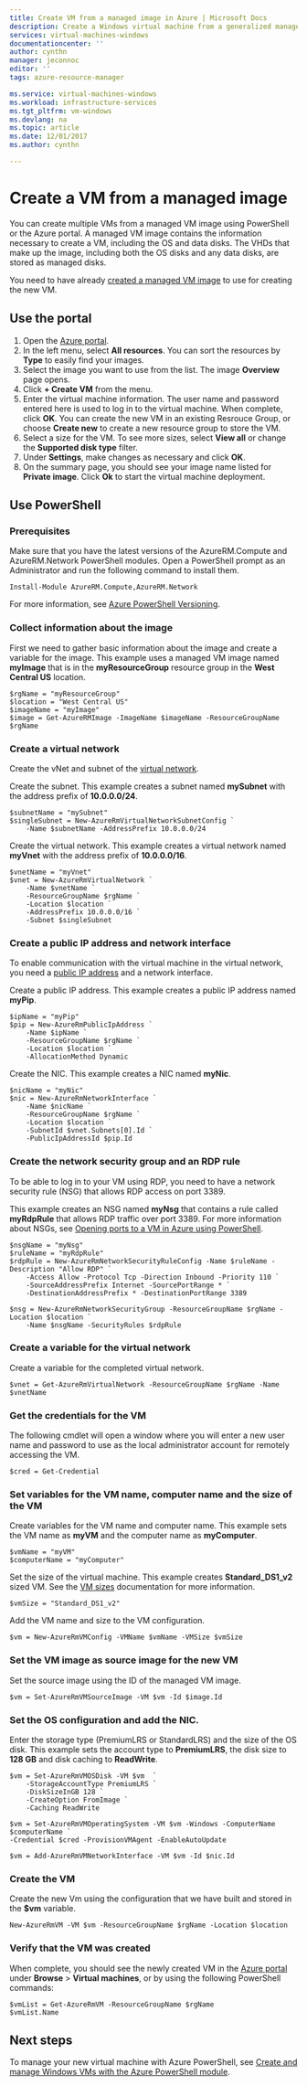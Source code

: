 ```yaml
---
title: Create VM from a managed image in Azure | Microsoft Docs
description: Create a Windows virtual machine from a generalized managed image using Azure PowerShell or the Azure portal, in the Resource Manager deployment model.
services: virtual-machines-windows
documentationcenter: ''
author: cynthn
manager: jeconnoc
editor: ''
tags: azure-resource-manager

ms.service: virtual-machines-windows
ms.workload: infrastructure-services
ms.tgt_pltfrm: vm-windows
ms.devlang: na
ms.topic: article
ms.date: 12/01/2017
ms.author: cynthn

---
```

# Create a VM from a managed image

You can create multiple VMs from a managed VM image using PowerShell or the Azure portal. A managed VM image contains the information necessary to create a VM, including the OS and data disks. The VHDs that make up the image, including both the OS disks and any data disks, are stored as managed disks. 

You need to have already [created a managed VM image](capture-image-resource.md) to use for creating the new VM. 

## Use the portal

1. Open the [Azure portal](https://portal.azure.com).
2. In the left menu, select **All resources**. You can sort the resources by **Type** to easily find your images.
3. Select the image you want to use from the list. The image **Overview** page opens.
4. Click **+ Create VM** from the menu.
5. Enter the virtual machine information. The user name and password entered here is used to log in to the virtual machine. When complete, click **OK**. You can create the new VM in an existing Resrouce Group, or choose **Create new** to create a new resource group to store the VM.
6. Select a size for the VM. To see more sizes, select **View all** or change the **Supported disk type** filter. 
7. Under **Settings**, make changes as necessary and click **OK**. 
8. On the summary page, you should see your image name listed for **Private image**. Click **Ok** to start the virtual machine deployment.


## Use PowerShell

### Prerequisites

Make sure that you have the latest versions of the AzureRM.Compute and AzureRM.Network PowerShell modules. Open a PowerShell prompt as an Administrator and run the following command to install them.

```azurepowershell-interactive
Install-Module AzureRM.Compute,AzureRM.Network
```
For more information, see [Azure PowerShell Versioning](/powershell/azure/overview).



### Collect information about the image

First we need to gather basic information about the image and create a variable for the image. This example uses a managed VM image named **myImage** that is in the **myResourceGroup** resource group in the **West Central US** location. 

```azurepowershell-interactive
$rgName = "myResourceGroup"
$location = "West Central US"
$imageName = "myImage"
$image = Get-AzureRMImage -ImageName $imageName -ResourceGroupName $rgName
```

### Create a virtual network
Create the vNet and subnet of the [virtual network](../../virtual-network/virtual-networks-overview.md).

Create the subnet. This example creates a subnet named **mySubnet** with the address prefix of **10.0.0.0/24**.  
   
```azurepowershell-interactive
$subnetName = "mySubnet"
$singleSubnet = New-AzureRmVirtualNetworkSubnetConfig `
    -Name $subnetName -AddressPrefix 10.0.0.0/24
```

Create the virtual network. This example creates a virtual network named **myVnet** with the address prefix of **10.0.0.0/16**.  
   
```azurepowershell-interactive
$vnetName = "myVnet"
$vnet = New-AzureRmVirtualNetwork `
    -Name $vnetName `
    -ResourceGroupName $rgName `
    -Location $location `
    -AddressPrefix 10.0.0.0/16 `
    -Subnet $singleSubnet
```    

### Create a public IP address and network interface

To enable communication with the virtual machine in the virtual network, you need a [public IP address](../../virtual-network/virtual-network-ip-addresses-overview-arm.md) and a network interface.

Create a public IP address. This example creates a public IP address named **myPip**. 
   
```azurepowershell-interactive
$ipName = "myPip"
$pip = New-AzureRmPublicIpAddress `
    -Name $ipName `
    -ResourceGroupName $rgName `
    -Location $location `
    -AllocationMethod Dynamic
```
       
Create the NIC. This example creates a NIC named **myNic**. 
   
```azurepowershell-interactive
$nicName = "myNic"
$nic = New-AzureRmNetworkInterface `
    -Name $nicName `
    -ResourceGroupName $rgName `
    -Location $location `
    -SubnetId $vnet.Subnets[0].Id `
    -PublicIpAddressId $pip.Id
```

### Create the network security group and an RDP rule

To be able to log in to your VM using RDP, you need to have a network security rule (NSG) that allows RDP access on port 3389. 

This example creates an NSG named **myNsg** that contains a rule called **myRdpRule** that allows RDP traffic over port 3389. For more information about NSGs, see [Opening ports to a VM in Azure using PowerShell](nsg-quickstart-powershell.md?toc=%2fazure%2fvirtual-machines%2fwindows%2ftoc.json).

```azurepowershell-interactive
$nsgName = "myNsg"
$ruleName = "myRdpRule"
$rdpRule = New-AzureRmNetworkSecurityRuleConfig -Name $ruleName -Description "Allow RDP" `
    -Access Allow -Protocol Tcp -Direction Inbound -Priority 110 `
    -SourceAddressPrefix Internet -SourcePortRange * `
    -DestinationAddressPrefix * -DestinationPortRange 3389

$nsg = New-AzureRmNetworkSecurityGroup -ResourceGroupName $rgName -Location $location `
    -Name $nsgName -SecurityRules $rdpRule
```


### Create a variable for the virtual network

Create a variable for the completed virtual network. 

```azurepowershell-interactive
$vnet = Get-AzureRmVirtualNetwork -ResourceGroupName $rgName -Name $vnetName

```

### Get the credentials for the VM

The following cmdlet will open a window where you will enter a new user name and password to use as the local administrator account for remotely accessing the VM. 

```azurepowershell-interactive
$cred = Get-Credential
```

### Set variables for the VM name, computer name and the size of the VM

Create variables for the VM name and computer name. This example sets the VM name as **myVM** and the computer name as **myComputer**.

```azurepowershell-interactive
$vmName = "myVM"
$computerName = "myComputer"
```

Set the size of the virtual machine. This example creates **Standard_DS1_v2** sized VM. See the [VM sizes](https://azure.microsoft.com/documentation/articles/virtual-machines-windows-sizes/) documentation for more information.

```azurepowershell-interactive
$vmSize = "Standard_DS1_v2"
```

Add the VM name and size to the VM configuration.

```azurepowershell-interactive
$vm = New-AzureRmVMConfig -VMName $vmName -VMSize $vmSize
```

### Set the VM image as source image for the new VM

Set the source image using the ID of the managed VM image.

```azurepowershell-interactive
$vm = Set-AzureRmVMSourceImage -VM $vm -Id $image.Id
```

### Set the OS configuration and add the NIC.

Enter the storage type (PremiumLRS or StandardLRS) and the size of the OS disk. This example sets the account type to **PremiumLRS**, the disk size to **128 GB** and disk caching to **ReadWrite**.

```azurepowershell-interactive
$vm = Set-AzureRmVMOSDisk -VM $vm  `
    -StorageAccountType PremiumLRS `
    -DiskSizeInGB 128 `
    -CreateOption FromImage `
    -Caching ReadWrite

$vm = Set-AzureRmVMOperatingSystem -VM $vm -Windows -ComputerName $computerName `
-Credential $cred -ProvisionVMAgent -EnableAutoUpdate

$vm = Add-AzureRmVMNetworkInterface -VM $vm -Id $nic.Id
```

### Create the VM

Create the new Vm using the configuration that we have built and stored in the **$vm** variable.

```azurepowershell-interactive
New-AzureRmVM -VM $vm -ResourceGroupName $rgName -Location $location
```

### Verify that the VM was created
When complete, you should see the newly created VM in the [Azure portal](https://portal.azure.com) under **Browse** > **Virtual machines**, or by using the following PowerShell commands:

```azurepowershell-interactive
$vmList = Get-AzureRmVM -ResourceGroupName $rgName
$vmList.Name
```

## Next steps
To manage your new virtual machine with Azure PowerShell, see [Create and manage Windows VMs with the Azure PowerShell module](tutorial-manage-vm.md?toc=%2fazure%2fvirtual-machines%2fwindows%2ftoc.json).

